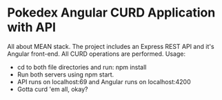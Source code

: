 # Pokedex Angular CURD Application with API
All about MEAN stack.
The project includes an Express REST API and it's Angular front-end. All CURD operations are performed.
Usage:
- cd to both file directories and run: npm install 
- Run both servers using npm start.
- API runs on localhost:69 and Angular runs on localhost:4200
- Gotta curd 'em all, okay?

